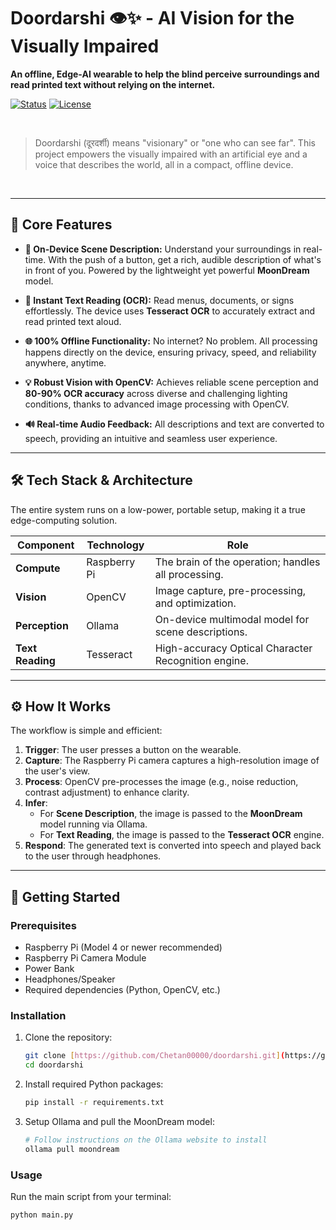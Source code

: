 # Doordarshi 👁️✨ - AI Vision for the Visually Impaired

**An offline, Edge-AI wearable to help the blind perceive surroundings and read printed text without relying on the internet.**

[![Status](https://img.shields.io/badge/status-active-success.svg)]()
[![License](https://img.shields.io/badge/license-MIT-blue.svg)](/LICENSE)

<br>

> Doordarshi (दूरदर्शी) means "visionary" or "one who can see far". This project empowers the visually impaired with an artificial eye and a voice that describes the world, all in a compact, offline device.

<br>


---

## 🚀 Core Features

* **🤖 On-Device Scene Description:** Understand your surroundings in real-time. With the push of a button, get a rich, audible description of what's in front of you. Powered by the lightweight yet powerful **MoonDream** model.

* **📄 Instant Text Reading (OCR):** Read menus, documents, or signs effortlessly. The device uses **Tesseract OCR** to accurately extract and read printed text aloud.

* **🌐 100% Offline Functionality:** No internet? No problem. All processing happens directly on the device, ensuring privacy, speed, and reliability anywhere, anytime.

* **💡 Robust Vision with OpenCV:** Achieves reliable scene perception and **80-90% OCR accuracy** across diverse and challenging lighting conditions, thanks to advanced image processing with OpenCV.

* **🔊 Real-time Audio Feedback:** All descriptions and text are converted to speech, providing an intuitive and seamless user experience.

---

## 🛠️ Tech Stack & Architecture

The entire system runs on a low-power, portable setup, making it a true edge-computing solution.

| Component | Technology | Role |
|---|---|---|
| **Compute** | Raspberry Pi | The brain of the operation; handles all processing. |
| **Vision** | OpenCV | Image capture, pre-processing, and optimization. |
| **Perception** | Ollama | On-device multimodal model for scene descriptions. |
| **Text Reading**| Tesseract| High-accuracy Optical Character Recognition engine. |

---

## ⚙️ How It Works

The workflow is simple and efficient:

1.  **Trigger**: The user presses a button on the wearable.
2.  **Capture**: The Raspberry Pi camera captures a high-resolution image of the user's view.
3.  **Process**: OpenCV pre-processes the image (e.g., noise reduction, contrast adjustment) to enhance clarity.
4.  **Infer**:
    * For **Scene Description**, the image is passed to the **MoonDream** model running via Ollama.
    * For **Text Reading**, the image is passed to the **Tesseract OCR** engine.
5.  **Respond**: The generated text is converted into speech and played back to the user through headphones.

---

## 🚀 Getting Started

### Prerequisites

* Raspberry Pi (Model 4 or newer recommended)
* Raspberry Pi Camera Module
* Power Bank
* Headphones/Speaker
* Required dependencies (Python, OpenCV, etc.)

### Installation

1.  Clone the repository:
    ```bash
    git clone [https://github.com/Chetan00000/doordarshi.git](https://github.com/Chetan00000/doordarshi.git)
    cd doordarshi
    ```

2.  Install required Python packages:
    ```bash
    pip install -r requirements.txt
    ```

3.  Setup Ollama and pull the MoonDream model:
    ```bash
    # Follow instructions on the Ollama website to install
    ollama pull moondream
    ```

### Usage

Run the main script from your terminal:
```bash
python main.py
